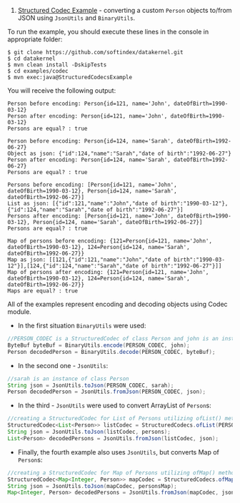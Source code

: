 1. [Structured Codec Example](https://github.com/softindex/datakernel/blob/master/examples/codec/src/main/java/io/datakernel/examples/StructuredCodecsExample.java) - 
converting a custom `Person` objects to/from JSON using `JsonUtils` and `BinaryUtils`.

To run the example, you should execute these lines in the console in appropriate folder:

```
$ git clone https://github.com/softindex/datakernel.git
$ cd datakernel
$ mvn clean install -DskipTests
$ cd examples/codec
$ mvn exec:java@StructuredCodecsExample
```

You will receive the following output:
```
Person before encoding: Person{id=121, name='John', dateOfBirth=1990-03-12}
Person after encoding: Person{id=121, name='John', dateOfBirth=1990-03-12}
Persons are equal? : true

Person before encoding: Person{id=124, name='Sarah', dateOfBirth=1992-06-27}
Object as json: {"id":124,"name":"Sarah","date of birth":"1992-06-27"}
Person after encoding: Person{id=124, name='Sarah', dateOfBirth=1992-06-27}
Persons are equal? : true

Persons before encoding: [Person{id=121, name='John', dateOfBirth=1990-03-12}, Person{id=124, name='Sarah', dateOfBirth=1992-06-27}]
List as json: [{"id":121,"name":"John","date of birth":"1990-03-12"},{"id":124,"name":"Sarah","date of birth":"1992-06-27"}]
Persons after encoding: [Person{id=121, name='John', dateOfBirth=1990-03-12}, Person{id=124, name='Sarah', dateOfBirth=1992-06-27}]
Persons are equal? : true

Map of persons before encoding: {121=Person{id=121, name='John', dateOfBirth=1990-03-12}, 124=Person{id=124, name='Sarah', dateOfBirth=1992-06-27}}
Map as json: [[121,{"id":121,"name":"John","date of birth":"1990-03-12"}],[124,{"id":124,"name":"Sarah","date of birth":"1992-06-27"}]]
Map of persons after encoding: {121=Person{id=121, name='John', dateOfBirth=1990-03-12}, 124=Person{id=124, name='Sarah', dateOfBirth=1992-06-27}}
Maps are equal? : true
```

All of the examples represent encoding and decoding objects using Codec module.

* In the first situation `BinaryUtils` were used:
```java
//PERSON_CODEC is a StructuredCodec of class Person and john is an instance of this class
ByteBuf byteBuf = BinaryUtils.encode(PERSON_CODEC, john);
Person decodedPerson = BinaryUtils.decode(PERSON_CODEC, byteBuf);
```

* In the second one - `JsonUtils`:
```java
//sarah is an instance of class Person
String json = JsonUtils.toJson(PERSON_CODEC, sarah);
Person decodedPerson = JsonUtils.fromJson(PERSON_CODEC, json);
```

* In the third - `JsonUtils` were used to convert ArrayList of `Person`s:
```java
//creating a StructuredCodec for List of Persons utilizing ofList() method
StructuredCodec<List<Person>> listCodec = StructuredCodecs.ofList(PERSON_CODEC);
String json = JsonUtils.toJson(listCodec, persons);
List<Person> decodedPersons = JsonUtils.fromJson(listCodec, json);
```

* Finally, the fourth example also uses `JsonUtils`, but converts Map of `Person`s:
```java
//creating a StructuredCodec for Map of Persons utilizing ofMap() method. INT_CODEC is a codec key 
StructuredCodec<Map<Integer, Person>> mapCodec = StructuredCodecs.ofMap(INT_CODEC, PERSON_CODEC);
String json = JsonUtils.toJson(mapCodec, personsMap);
Map<Integer, Person> decodedPersons = JsonUtils.fromJson(mapCodec, json);
```
